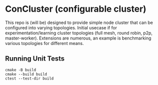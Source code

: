 # ConCluster (configurable cluster)

This repo is (will be) designed to provide simple node cluster that can be configured into varying topologies.
Initial usecase if for experimentation/learning cluster topologies (full mesh, round robin, p2p, master-worker).
Extensions are numerous, an example is benchmarking various topologies for different means.

## Running Unit Tests
```
cmake -B build
cmake --build build
ctest --test-dir build
```
